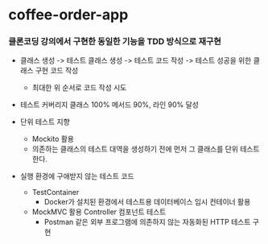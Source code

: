 # coffee-order-app
### 클론코딩 강의에서 구현한 동일한 기능을 TDD 방식으로 재구현

* 클래스 생성 -> 테스트 클래스 생성 -> 테스트 코드 작성 -> 테스트 성공을 위한 클래스 구현 코드 작성 
  * 최대한 위 순서로 코드 작성 시도

* 테스트 커버리지 클래스 100% 메서드 90%, 라인 90% 달성
* 단위 테스트 지향
  * Mockito 활용
  * 의존하는 클래스의 테스트 대역을 생성하기 전에 먼저 그 클래스를 단위 테스트 한다.

* 실행 환경에 구애받지 않는 테스트 코드
  * TestContainer  
    * Docker가 설치된 환경에서 테스트용 데이터베이스 임시 컨테이너 활용
  * MockMVC 활용 Controller 컴포넌트 테스트 
    * Postman 같은 외부 프로그램에 의존하지 않는 자동화된 HTTP 테스트 구현
